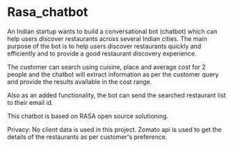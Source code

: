 # Rasa_chatbot
An Indian startup wants to build a conversational bot (chatbot) which can help users discover restaurants across several Indian cities. The main purpose of the bot is to help users discover restaurants quickly and efficiently and to provide a good restaurant discovery experience.

The customer can search using cuisine, place and average cost for 2 people and the chatbot will extract information as per the customer query and provide the results available in the cost range.

Also as an added functionality, the bot can send the searched restaurant list to their email id.

This chatbot is based on RASA open source solutioning. 

Privacy: No client data is used in this project. Zomato api is used to get the details of the restaurants as per customer's preference.
